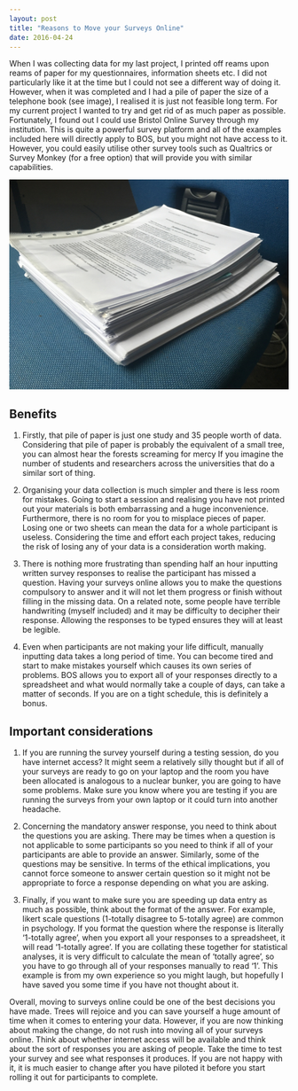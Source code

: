 ```yaml
---
layout: post
title: "Reasons to Move your Surveys Online"
date: 2016-04-24
---
```

When I was collecting data for my last project, I printed off reams upon reams of paper for my questionnaires, information sheets etc. I did not particularly like it at the time but I could not see a different way of doing it. However, when it was completed and I had a pile of paper the size of a telephone book (see image), I realised it is just not feasible long term.
For my current project I wanted to try and get rid of as much paper as possible. Fortunately, I found out I could use Bristol Online Survey through my institution. This is quite a powerful survey platform and all of the examples included here will directly apply to BOS, but you might not have access to it. However, you could easily utilise other survey tools such as Qualtrics or Survey Monkey (for a free option) that will provide you with similar capabilities.

![Reams](img/img_0299.jpg)

## Benefits

1. Firstly, that pile of paper is just one study and 35 people worth of data. Considering that pile of paper is probably the equivalent of a small tree, you can almost hear the forests screaming for mercy If you imagine the number of students and researchers across the universities that do a similar sort of thing.

2. Organising your data collection is much simpler and there is less room for mistakes. Going to start a session and realising you have not printed out your materials is both embarrassing and a huge inconvenience. Furthermore, there is no room for you to misplace pieces of paper. Losing one or two sheets can mean the data for a whole participant is useless. Considering the time and effort each project takes, reducing the risk of losing any of your data is a consideration worth making.

3. There is nothing more frustrating than spending half an hour inputting written survey responses to realise the participant has missed a question. Having your surveys online allows you to make the questions compulsory to answer and it will not let them progress or finish without filling in the missing data. On a related note, some people have terrible handwriting (myself included) and it may be difficulty to decipher their response. Allowing the responses to be typed ensures they will at least be legible.

4. Even when participants are not making your life difficult, manually inputting data takes a long period of time. You can become tired and start to make mistakes yourself which causes its own series of problems. BOS allows you to export all of your responses directly to a spreadsheet and what would normally take a couple of days, can take a matter of seconds. If you are on a tight schedule, this is definitely a bonus.
 

## Important considerations

1. If you are running the survey yourself during a testing session, do you have internet access? It might seem a relatively silly thought but if all of your surveys are ready to go on your laptop and the room you have been allocated is analogous to a nuclear bunker, you are going to have some problems. Make sure you know where you are testing if you are running the surveys from your own laptop or it could turn into another headache.

2. Concerning the mandatory answer response, you need to think about the questions you are asking. There may be times when a question is not applicable to some participants so you need to think if all of your participants are able to provide an answer. Similarly, some of the questions may be sensitive. In terms of the ethical implications, you cannot force someone to answer certain question so it might not be appropriate to force a response depending on what you are asking.

3. Finally, if you want to make sure you are speeding up data entry as much as possible, think about the format of the answer. For example, likert scale questions (1-totally disagree to 5-totally agree) are common in psychology. If you format the question where the response is literally ‘1-totally agree’, when you export all your responses to a spreadsheet, it will read ‘1-totally agree’. If you are collating these together for statistical analyses, it is very difficult to calculate the mean of ‘totally agree’, so you have to go through all of your responses manually to read ‘1’. This example is from my own experience so you might laugh, but hopefully I have saved you some time if you have not thought about it.
 

Overall, moving to surveys online could be one of the best decisions you have made. Trees will rejoice and you can save yourself a huge amount of time when it comes to entering your data. However, if you are now thinking about making the change, do not rush into moving all of your surveys online. Think about whether internet access will be available and think about the sort of responses you are asking of people. Take the time to test your survey and see what responses it produces. If you are not happy with it, it is much easier to change after you have piloted it before you start rolling it out for participants to complete.
